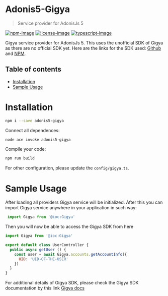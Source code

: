 # Adonis5-Gigya
> Service provider for AdonisJs 5

[![npm-image]][npm-url] [![license-image]][license-url] [![typescript-image]][typescript-url]

Gigya service provider for AdonisJs 5. This uses the unofficial SDK of Gigya as there are no official SDK yet. Here are the links for the SDK used: [Github](https://github.com/scotthovestadt/gigya) and [NPM](https://www.npmjs.com/package/gigya).

## Table of contents

- [Installation](#installation)
- [Sample Usage](#sample-usage)

# Installation
```bash
npm i --save adonis5-gigya
```
Connect all dependences:
```bash
node ace invoke adonis5-gigya
```
Compile your code:
```bash
npm run build
```
For other configuration, please update the `config/gigya.ts`.

# Sample Usage
After loading all providers Gigya service will be initialized. After this you can import Gigya service anywhere in your application in such way:
```js
 import Gigya from '@ioc:Gigya'
```
Then you will now be able to access the Gigya SDK from here
  ```js
  import Gigya from '@ioc:Gigya'

  export default class UserController {
    public async getUser () {
      const user = await Gigya.accounts.getAccountInfo({
        UID: 'UID-OF-THE-USER'
      })
    }
  }
  ```

For additional details of Gigya SDK, please check the Gigya SDK documentation by this link [Gigya docs](https://github.com/scotthovestadt/gigya#readme)

[npm-image]: https://img.shields.io/npm/v/adonis5-gigya.svg?style=for-the-badge&logo=npm
[npm-url]: https://npmjs.org/package/adonis5-gigya "npm"

[license-image]: https://img.shields.io/npm/l/adonis5-gigya?color=blueviolet&style=for-the-badge
[license-url]: LICENSE.md "license"

[typescript-image]: https://img.shields.io/badge/Typescript-294E80.svg?style=for-the-badge&logo=typescript
[typescript-url]:  "typescript"
